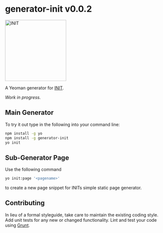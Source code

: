 # generator-init v0.0.2

<img src="http://rawgithub.com/use-init/init/master/logo.svg" alt="INIT" title="INIT" width="200">

A Yeoman generator for [INIT](http://use-init.com).

_Work in progress._

## Main Generator

To try it out type in the following into your command line:

```sh
npm install -g yo
npm install -g generator-init
yo init
```
## Sub-Generator Page

Use the following command

```sh
yo init:page '<pagename>'
```
to create a new page snippet for INITs simple static page generator.

## Contributing

In lieu of a formal styleguide, take care to maintain the existing coding style. Add unit tests for any new or changed functionality. Lint and test your code using [Grunt](http://gruntjs.com/).
